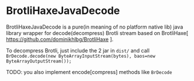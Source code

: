 BrotliHaxeJavaDecode
========================
BrotliHaxeJavaDecode is a pure(in meaning of no platform native lib) java library wrapper for decode(decompress) Brotli stream
based on BrotliHaxe[ https://github.com/dominikhlbg/BrotliHaxe  ].

To decompress Brotli, just include the 2 jar in `dist/` and call
`BrDecode.decode(new ByteArrayInputStream(bytes), baos=new ByteArrayOutputStream());`

TODO:
you also implement encode[compress] methods like `BrDecode`

